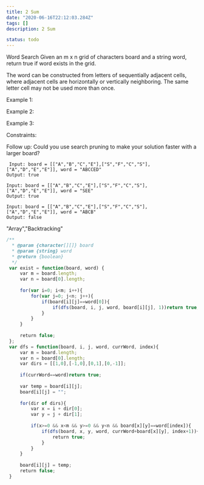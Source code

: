 ```yaml
---
title: 2 Sum
date: "2020-06-16T22:12:03.284Z"
tags: []
description: 2 Sum

status: todo
---
```


Word Search
Given an m x n grid of characters board and a string word, return true if word exists in the grid.

The word can be constructed from letters of sequentially adjacent cells, where adjacent cells are horizontally or vertically neighboring. The same letter cell may not be used more than once.

Example 1:

Example 2:

Example 3:

Constraints:

Follow up: Could you use search pruning to make your solution faster with a larger board?

```
 Input: board = [["A","B","C","E"],["S","F","C","S"],["A","D","E","E"]], word = "ABCCED"
Output: true

```

```
Input: board = [["A","B","C","E"],["S","F","C","S"],["A","D","E","E"]], word = "SEE"
Output: true

```

```
Input: board = [["A","B","C","E"],["S","F","C","S"],["A","D","E","E"]], word = "ABCB"
Output: false

```

"Array","Backtracking"

```javascript
/**
  * @param {character[][]} board
  * @param {string} word
  * @return {boolean}
  */
 var exist = function(board, word) {
     var m = board.length;
     var n = board[0].length;
     
     for(var i=0; i<m; i++){
         for(var j=0; j<n; j++){
             if(board[i][j]==word[0]){
                 if(dfs(board, i, j, word, board[i][j], 1))return true;
             }
         }
     }
     
     return false;
 };
 var dfs = function(board, i, j, word, currWord, index){
     var m = board.length;
     var n = board[0].length;
     var dirs = [[1,0],[-1,0],[0,1],[0,-1]];
     
     if(currWord==word)return true;
 ​
     var temp = board[i][j];
     board[i][j] = "";
     
     for(dir of dirs){
         var x = i + dir[0];
         var y = j + dir[1];
             
         if(x>=0 && x<m && y>=0 && y<n && board[x][y]==word[index]){
             if(dfs(board, x, y, word, currWord+board[x][y], index+1)){
                 return true;
             }
         }
     }
     
     board[i][j] = temp;
     return false;
 }
 ​
```
